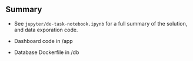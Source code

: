 ## Summary 

- See `jupyter/de-task-notebook.ipynb` for a full summary of the solution, and data exporation code.

- Dashboard code in /app

- Database Dockerfile in /db